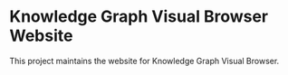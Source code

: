 # Knowledge Graph Visual Browser Website

This project maintains the website for Knowledge Graph Visual Browser.
